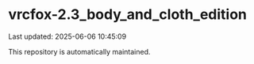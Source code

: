 # vrcfox-2.3_body_and_cloth_edition

Last updated: 2025-06-06 10:45:09

This repository is automatically maintained.
